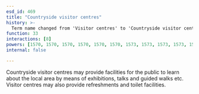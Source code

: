```yaml
---
esd_id: 469
title: "Countryside visitor centres"
history: >-
  Term name changed from 'Visitor centres' to 'Countryside visitor centres' and scope notes added in version 2.02. Term name changed from 'Countryside visitor centres' to 'Countryside - visitor centres' in version 3.00. Name changed to 'Countryside visitor centres' in version 4.00.
function: 33
interactions: [8]
powers: [1570, 1570, 1570, 1570, 1570, 1570, 1573, 1573, 1573, 1573, 1582, 1582, 1582, 1582, 1583, 1583, 1583, 1583, 1690, 1690, 1690]
internal: false

---
```


Countryside visitor centres may provide facilities for the public to learn about the local area by means of exhibitions, talks and guided walks etc.  Visitor centres may also provide refreshments and toilet facilities.

